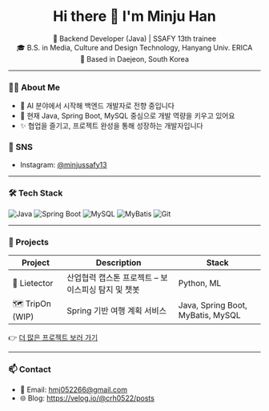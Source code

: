 <h1 align="center">Hi there 👋 I'm Minju Han</h1>

<p align="center">
📌 Backend Developer (Java) | SSAFY 13th trainee <br>
🎓 B.S. in Media, Culture and Design Technology, Hanyang Univ. ERICA <br>
📍 Based in Daejeon, South Korea
</p>

---

### 👩‍💻 About Me
- 🔄 AI 분야에서 시작해 백엔드 개발자로 전향 중입니다
- 🌱 현재 Java, Spring Boot, MySQL 중심으로 개발 역량을 키우고 있어요
- ✨ 협업을 즐기고, 프로젝트 완성을 통해 성장하는 개발자입니다

### 📸 SNS
- Instagram: [@minjussafy13](https://www.instagram.com/minjussafy13)
---

### 🛠️ Tech Stack
![Java](https://img.shields.io/badge/Java-007396?style=flat&logo=java&logoColor=white)
![Spring Boot](https://img.shields.io/badge/Spring%20Boot-6DB33F?style=flat&logo=springboot&logoColor=white)
![MySQL](https://img.shields.io/badge/MySQL-4479A1?style=flat&logo=mysql&logoColor=white)
![MyBatis](https://img.shields.io/badge/MyBatis-4E6E8E?style=flat&logo=databricks&logoColor=white)
![Git](https://img.shields.io/badge/Git-F05032?style=flat&logo=git&logoColor=white)

---

### 📌 Projects
| Project | Description | Stack |
|--------|-------------|--------|
| 🧠 Lietector | 산업협력 캡스톤 프로젝트 – 보이스피싱 탐지 및 챗봇 | Python, ML |
| 🗺️ TripOn (WIP) | Spring 기반 여행 계획 서비스 | Java, Spring Boot, MyBatis, MySQL |

👉 [더 많은 프로젝트 보러 가기](https://github.com/minju-22?tab=repositories)

---

### 📫 Contact
- 📧 Email: hmj052266@gmail.com
- 🌐 Blog: https://velog.io/@crh0522/posts
